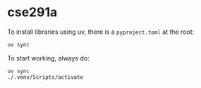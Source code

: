 # cse291a

To install libraries using uv, there is a `pyproject.toml` at the root:

```bash
uv sync
```

To start working, always do:
```
uv sync
./.venv/Scripts/activate
```
